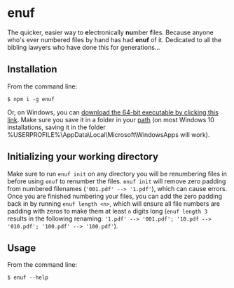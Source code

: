 # enuf
The quicker, easier way to **e**lectronically  **nu**mber **f**iles. Because anyone who's ever numbered files by hand has had **enuf** of it. Dedicated to all the bibling lawyers who have done this for generations...

## Installation
From the command line:
```
$ npm i -g enuf 
```

Or, on Windows, you can [download the 64-bit executable by clicking this link](./enuf.exe). Make sure you save it in a folder in your [path](https://www.computerhope.com/issues/ch000549.htm) (on most Windows 10 installations, saving it in the folder %USERPROFILE%\AppData\Local\Microsoft\WindowsApps will work).

## Initializing your working directory
Make sure to run `enuf init` on any directory you will be renumbering files in before using `enuf` to renumber the files. `enuf init` will remove zero padding from numbered filenames (`'001.pdf' --> '1.pdf'`), which can cause errors. Once you are finished numbering your files, you can add the zero padding back in by running `enuf length <n>`, which will ensure all file numbers are padding with zeros to make them at least `n` digits long (`enuf length 3` results in the following renaming: `'1.pdf' --> '001.pdf'; '10.pdf --> '010.pdf'; '100.pdf' --> '100.pdf'`).

## Usage
From the command line:
```
$ enuf --help

